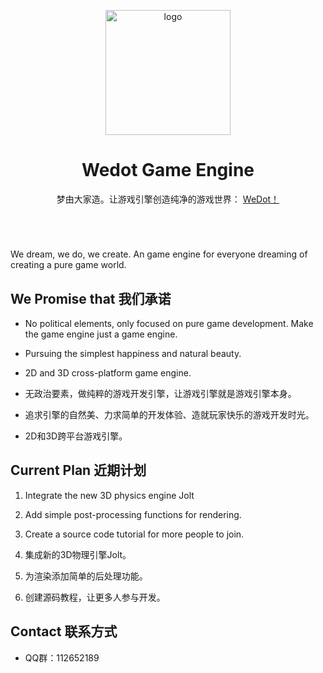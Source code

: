 <div align="center">
    <p align="center">
        <img align="center" src="https://github.com/QiNuoTu/WeDot/blob/main/icon.png" alt="logo" width="200">
    </p>
    <h1 align="center">Wedot Game Engine</h1>
    <p align="center">梦由大家造。让游戏引擎创造纯净的游戏世界：
        <a href="https://github.com/GodotHan/WeDot">
            WeDot！
        </a>
    </p>
    </br>
</div>

# 

We dream, we do, we create.
An game engine for everyone dreaming of creating a pure game world.




## We Promise that 我们承诺

* No political elements, only focused on pure game development. Make the game engine just a game engine.
* Pursuing the simplest happiness and natural beauty.
* 2D and 3D cross-platform game engine.

* 无政治要素，做纯粹的游戏开发引擎，让游戏引擎就是游戏引擎本身。
* 追求引擎的自然美、力求简单的开发体验、造就玩家快乐的游戏开发时光。
* 2D和3D跨平台游戏引擎。

## Current Plan 近期计划

1. Integrate the new 3D physics engine Jolt
2. Add simple post-processing functions for rendering.
3. Create a source code tutorial for more people to join.

1. 集成新的3D物理引擎Jolt。
2. 为渲染添加简单的后处理功能。
3. 创建源码教程，让更多人参与开发。

## Contact 联系方式

* QQ群：112652189

